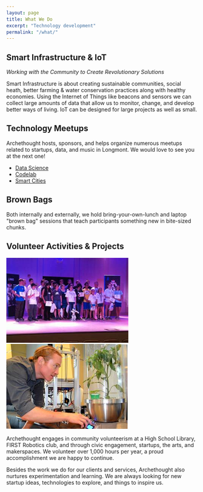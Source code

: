 ```yaml
---
layout: page
title: What We Do
excerpt: "Technology development" 
permalink: "/what/"
---
```



## Smart Infrastructure & IoT
_Working with the Community to Create Revolutionary Solutions_

Smart Infrastructure is about creating sustainable communities, social heath, better farming & water conservation practices along with healthy economies. Using the Internet of Things like beacons and sensors we can collect large amounts of data that allow us to monitor, change, and develop better ways of living. IoT can be designed for large projects as well as small.

## Technology Meetups
Archethought hosts, sponsors, and helps organize numerous meetups related to startups, data, and music in Longmont. We would love to see you at the next one!

* <a href="http://www.meetup.com/Applied-Data-Engineering/" target="_meetup"> Data Science</a>
* <a href="http://www.meetup.com/LongmontHackerSpace/events/218668595/" target="_meetup">Codelab </a>
* <a href="http://www.meetup.com/Smart-Cities-Initiative/" target="_meetup">Smart Cities </a>

## Brown Bags
Both internally and externally, we hold bring-your-own-lunch and laptop "brown bag" sessions that teach participants something new in bite-sized chunks.

## Volunteer Activities & Projects
![Students on stage](/images/schoolStage.jpg "School Awards")
![Daniel studying plant](/images/danielPlant.jpg "Daniel's Thesis")

Archethought engages in community volunteerism at a High School Library, FIRST Robotics club, and through civic engagement, startups, the arts, and makerspaces. We volunteer over 1,000 hours per year, a proud accomplishment we are happy to continue.

Besides the work we do for our clients and services, Archethought also nurtures experimentation and learning. We are always looking for new startup ideas, technologies to explore, and things to inspire us.



